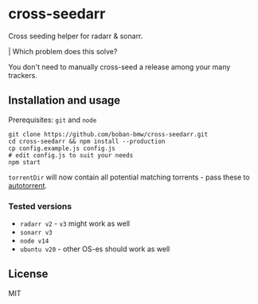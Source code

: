 # cross-seedarr

Cross seeding helper for radarr &amp; sonarr.

| Which problem does this solve?

You don't need to manually cross-seed a release among your many trackers.

## Installation and usage

Prerequisites: `git` and `node`

```
git clone https://github.com/boban-bmw/cross-seedarr.git
cd cross-seedarr && npm install --production
cp config.example.js config.js
# edit config.js to suit your needs
npm start
```

`torrentDir` will now contain all potential matching torrents - pass these to [autotorrent](https://github.com/JohnDoee/autotorrent).

### Tested versions

- `radarr v2` - `v3` might work as well
- `sonarr v3`
- `node v14`
- `ubuntu v20` - other OS-es should work as well

## License

MIT
